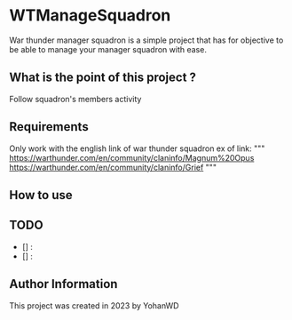 # WTManageSquadron
War thunder manager squadron is a simple project that has for objective to be able to manage your manager squadron with ease.

## What is the point of this project ? 
Follow squadron's members activity


## Requirements
Only work with the english link of war thunder squadron
ex of link: 
"""
https://warthunder.com/en/community/claninfo/Magnum%20Opus
https://warthunder.com/en/community/claninfo/Grief
"""

## How to use

## TODO
- [] : 
- [] : 

## Author Information
This project was created in 2023 by YohanWD